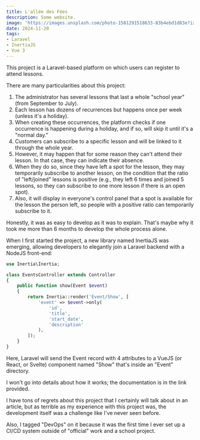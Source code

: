 ```yaml
---
title: L'allée des Fées
description: Some website.
image: 'https://images.unsplash.com/photo-1581291518633-83b4ebd1d83e?ixlib=rb-4.0.3'
date: 2024-11-20
tags:
- Laravel
- InertiaJS
- Vue 3
---
```


This project is a Laravel-based platform on which users can register to attend lessons.

There are many particularities about this project:

1. The administrator has several lessons that last a whole "school year" (from September to July).
2. Each lesson has dozens of recurrences but happens once per week (unless it's a holiday).
3. When creating these occurrences, the platform checks if one occurrence is happening during a holiday, and if so, will skip it until it's a "normal day."
4. Customers can subscribe to a specific lesson and will be linked to it through the whole year.
5. However, it may happen that for some reason they can't attend their lesson. In that case, they can indicate their absence.
6. When they do so, since they have left a spot for the lesson, they may temporarily subscribe to another lesson, on the condition that the ratio of "left/joined" lessons is positive (e.g., they left 6 times and joined 5 lessons, so they can subscribe to one more lesson if there is an open spot).
7. Also, it will display in everyone's control panel that a spot is available for the lesson the person left, so people with a positive ratio can temporarily subscribe to it.

Honestly, it was as easy to develop as it was to explain. That's maybe why it took me more than 6 months to develop the whole process alone.

When I first started the project, a new library named InertiaJS was emerging, allowing developers to elegantly join a Laravel backend with a NodeJS front-end:

```php
use Inertia\Inertia;

class EventsController extends Controller
{
    public function show(Event $event)
    {
        return Inertia::render('Event/Show', [
            'event' => $event->only(
                'id',
                'title',
                'start_date',
                'description'
            ),
        ]);
    }
}

```

Here, Laravel will send the Event record with 4 attributes to a VueJS (or React, or Svelte) component named "Show" that's inside an "Event" directory.

I won't go into details about how it works; the documentation is in the link provided.

I have tons of regrets about this project that I certainly will talk about in an article, but as terrible as my experience with this project was, the development itself was a challenge like I've never seen before.

Also, I tagged "DevOps" on it because it was the first time I ever set up a CI/CD system outside of "official" work and a school project.
